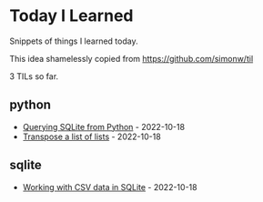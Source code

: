 # Today I Learned

Snippets of things I learned today.

This idea shamelessly copied from https://github.com/simonw/til

3 TILs so far.

## python

* [Querying SQLite from Python](https://github.com/tsaylor/til/blob/main/python/querying-sqlite-from-python.md) - 2022-10-18
* [Transpose a list of lists](https://github.com/tsaylor/til/blob/main/python/transpose-list-of-lists.md) - 2022-10-18

## sqlite

* [Working with CSV data in SQLite](https://github.com/tsaylor/til/blob/main/sqlite/working-with-csvs.md) - 2022-10-18
